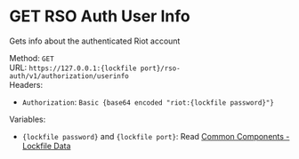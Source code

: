 <!--

This file is automatically generated!
Do not edit it directly!
See https://github.com/techchrism/valorant-api-docs/blob/trunk/contributing.md for more information.

-->

# GET RSO Auth User Info

Gets info about the authenticated Riot account  


Method: `GET`  
URL: `https://127.0.0.1:{lockfile port}/rso-auth/v1/authorization/userinfo`  
Headers:
 - `Authorization`: `Basic {base64 encoded "riot:{lockfile password}"}`

Variables:
 - `{lockfile password}` and `{lockfile port}`: Read [Common Components - Lockfile Data](../common-components.md#lockfile-data)


